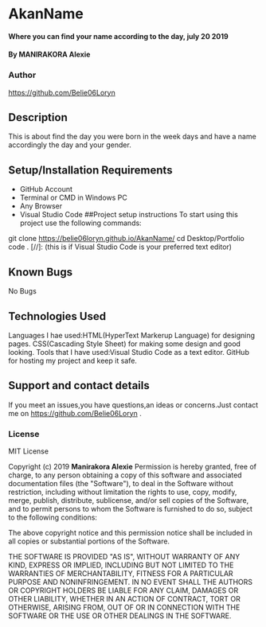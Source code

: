 # AkanName
#### Where you can find your name according to the day, july 20 2019
#### By MANIRAKORA Alexie
### Author
https://github.com/Belie06Loryn
## Description
This is about find the day you were born in the week days and have a name accordingly the day and your gender.
## Setup/Installation Requirements
* GitHub Account
* Terminal or CMD in Windows PC
* Any Browser
* Visual Studio Code 
##Project setup instructions
To start using this project use the following commands:

git clone https://belie06loryn.github.io/AkanName/
cd Desktop/Portfolio
code . [//]:  (this is if Visual Studio Code is your preferred text editor)

## Known Bugs
No Bugs
## Technologies Used
Languages I hae used:HTML(HyperText Markerup Language) for designing pages.
                     CSS(Cascading Style Sheet) for making some design and good looking.
Tools that I have used:Visual Studio Code as a text editor.
                       GitHub for hosting my project and keep it safe.
## Support and contact details
If you meet an issues,you have questions,an ideas or concerns.Just contact me on https://github.com/Belie06Loryn .
### License
MIT License

Copyright (c) 2019 **Manirakora Alexie**
Permission is hereby granted, free of charge, to any person obtaining a copy
of this software and associated documentation files (the "Software"), to deal
in the Software without restriction, including without limitation the rights
to use, copy, modify, merge, publish, distribute, sublicense, and/or sell
copies of the Software, and to permit persons to whom the Software is
furnished to do so, subject to the following conditions:

The above copyright notice and this permission notice shall be included in all
copies or substantial portions of the Software.

THE SOFTWARE IS PROVIDED "AS IS", WITHOUT WARRANTY OF ANY KIND, EXPRESS OR
IMPLIED, INCLUDING BUT NOT LIMITED TO THE WARRANTIES OF MERCHANTABILITY,
FITNESS FOR A PARTICULAR PURPOSE AND NONINFRINGEMENT. IN NO EVENT SHALL THE
AUTHORS OR COPYRIGHT HOLDERS BE LIABLE FOR ANY CLAIM, DAMAGES OR OTHER
LIABILITY, WHETHER IN AN ACTION OF CONTRACT, TORT OR OTHERWISE, ARISING FROM,
OUT OF OR IN CONNECTION WITH THE SOFTWARE OR THE USE OR OTHER DEALINGS IN THE
SOFTWARE.
